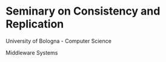 # Seminary on Consistency and Replication
University of Bologna - Computer Science

Middleware Systems
